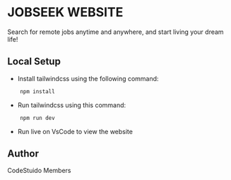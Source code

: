# JOBSEEK WEBSITE

Search for remote jobs anytime and anywhere, and start living your dream life!

## Local Setup
- Install tailwindcss using the following command:

```bash
    npm install
```

- Run tailwindcss using this command:

```bash
    npm run dev
```

- Run live on VsCode to view the website


## Author

CodeStuido Members
